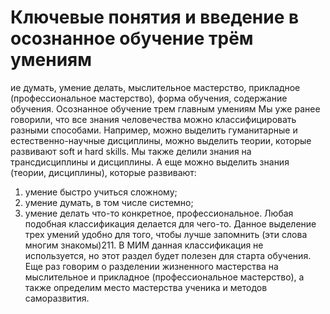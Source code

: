 # Ключевые понятия и введение в осознанное обучение трём умениям

ие думать, умение делать, мыслительное мастерство, прикладное (профессиональное мастерство), форма обучения, содержание обучения.
Осознанное обучение трем главным умениям 
Мы уже ранее говорили, что все знания человечества можно классифицировать разными способами. Например, можно выделить гуманитарные и естественно-научные дисциплины, можно выделить теории, которые развивают soft и hard skills. Мы также делили знания на трансдисциплины и дисциплины. А еще можно выделить знания (теории, дисциплины), которые развивают:
1. умение быстро учиться сложному;
2. умение думать, в том числе системно;
3. умение делать что-то конкретное, профессиональное.
Любая подобная классификация делается для чего-то. Данное выделение трех умений удобно для того, чтобы лучше запомнить (эти слова многим знакомы)211. В МИМ данная классификация не используется, но этот раздел будет полезен для старта обучения. Еще раз говорим о разделении жизненного мастерства на мыслительное и прикладное (профессиональное мастерство), а также определим место мастерства ученика и методов саморазвития.
